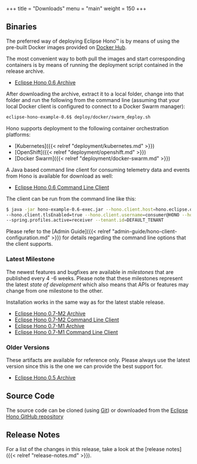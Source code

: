 +++
title = "Downloads"
menu = "main"
weight = 150
+++

## Binaries

The preferred way of deploying Eclipse Hono&trade; is by means of using the pre-built Docker images provided
on [Docker Hub](https://hub.docker.com/u/eclipsehono/).

The most convenient way to both pull the images and start corresponding containers is by means of running the deployment script contained in the release archive.

* [Eclipse Hono 0.6 Archive](https://www.eclipse.org/downloads/download.php?file=/hono/eclipse-hono-example-0.6.tar.gz)

After downloading the archive, extract it to a local folder, change into that folder and run the following from the command line (assuming that your local Docker client is configured to connect to a Docker Swarm manager):

~~~sh
eclipse-hono-example-0.6$ deploy/docker/swarm_deploy.sh
~~~

Hono supports deployment to the following container orchestration platforms:

* [Kubernetes]({{< relref "deployment/kubernetes.md" >}})
* [OpenShift]({{< relref "deployment/openshift.md" >}})
* [Docker Swarm]({{< relref "deployment/docker-swarm.md" >}})

A Java based command line client for consuming telemetry data and events from Hono is available for download as well:

* [Eclipse Hono 0.6 Command Line Client](https://www.eclipse.org/downloads/download.php?file=/hono/hono-example-0.6-exec.jar)

The client can be run from the command line like this:

~~~sh
$ java -jar hono-example-0.6-exec.jar --hono.client.host=hono.eclipse.org --hono.client.port=15671 \
--hono.client.tlsEnabled=true --hono.client.username=consumer@HONO --hono.client.password=verysecret \
--spring.profiles.active=receiver --tenant.id=DEFAULT_TENANT
~~~

Please refer to the [Admin Guide]({{< relref "admin-guide/hono-client-configuration.md" >}}) for details regarding the command line options that the client supports.

### Latest Milestone

The newest features and bugfixes are available in *milestones* that are published every 4 -6 weeks. Please note that these milestones represent the latest *state of development* which also means that APIs or features may change from one milestone to the other.

Installation works in the same way as for the latest stable release.

* [Eclipse Hono 0.7-M2 Archive](https://www.eclipse.org/downloads/download.php?file=/hono/eclipse-hono-example-0.7-M2.tar.gz)
* [Eclipse Hono 0.7-M2 Command Line Client](https://www.eclipse.org/downloads/download.php?file=/hono/hono-example-0.7-M2-exec.jar)
* [Eclipse Hono 0.7-M1 Archive](https://www.eclipse.org/downloads/download.php?file=/hono/eclipse-hono-example-0.7-M1.tar.gz)
* [Eclipse Hono 0.7-M1 Command Line Client](https://www.eclipse.org/downloads/download.php?file=/hono/hono-example-0.7-M1-exec.jar)

### Older Versions

These artifacts are available for reference only. Please always use the latest version since this is the one we can provide the best support for.

* [Eclipse Hono 0.5 Archive](https://www.eclipse.org/downloads/download.php?file=/hono/eclipse-hono-example-0.5.tar.gz)

## Source Code

The source code can be cloned (using [Git](https://git-scm.com/)) or downloaded from the [Eclipse Hono GitHub repository](https://github.com/eclipse/hono)

## Release Notes

For a list of the changes in this release, take a look at the [release notes]({{< relref "release-notes.md" >}}).
